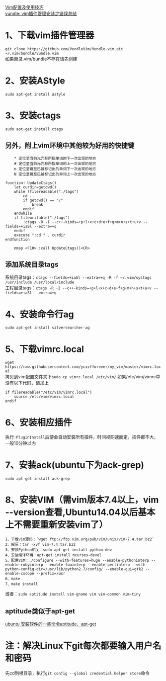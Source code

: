 [Vim配置及使用技巧](https://www.cnblogs.com/vachester/p/5659648.html)<br>
[vundle: vim插件管理安装之错误总结](https://blog.csdn.net/u013475704/article/details/52295157)<br>
# 1、下载vim插件管理器
`git clone https://github.com/VundleVim/Vundle.vim.git ~/.vim/bundle/Vundle.vim`<br>
如果目录.vim/bundle不存在请先创建
# 2、安装AStyle
`sudo apt-get install astyle`
# 3、安装ctags
`sudo apt-get install ctags`
## 另外，附上vim环境中其他较为好用的快捷键<br>
        * 定位至当前光光标所指单词的下一次出现的地方
        # 定位至当前光光标所指单词的上一次出现的地方
        n 定位至跳至已被标记出的单词下一次出现的地方
        N 定位至跳至已被标记出的单词上一次出现的地方
```vim
function! UpdateCtags()
    let curdir=getcwd()
    while !filereadable("./tags")
        cd ..
        if getcwd() == "/"
            break
        endif
    endwhile
    if filewritable("./tags")
        !ctags -R -I --c++-kinds=+p+l+x+c+d+e+f+g+m+n+s+t+u+v --fields=+iaSl --extra=+q
    endif
    execute ":cd " . curdir
endfunction
    
    nmap <F10> :call UpdateCtags()<CR>
```
## 添加系统目录tags
系统目录tags：`ctags --fields=+iaSl --extra=+q -R -f ~/.vim/systags /usr/include /usr/local/include`<br>
工程目录tags：`ctags -R -I --c++-kinds=+p+l+x+c+d+e+f+g+m+n+s+t+u+v --fields=+iaSl --extra=+q`<br>
# 4、安装命令行ag
`sudo apt-get install silversearcher-ag`
# 5、下载vimrc.local
`wget https://raw.githubusercontent.com/ycxzfforever/my_vim/master/vimrc.local`<br>
拷贝到vim配置文件夹下`sudo cp vimrc.local /etc/vim/`
如果/etc/vim/vimrc中没有以下代码，请加上
```vim
if filereadable("/etc/vim/vimrc.local")
    source /etc/vim/vimrc.local
endif
```
# 6、安装相应插件
执行`:PluginInstall`后便会自动安装所有插件，时间视网速而定，插件都不大，一般10分钟以内
# 7、安装ack(ubuntu下为ack-grep)
    sudo apt-get install ack-grep
# 8、安装VIM（需vim版本7.4以上，vim --version查看,Ubuntu14.04以后基本上不需要重新安装vim了）
    1、下载vim源码：`wget ftp://ftp.vim.org/pub/vim/unix/vim-7.4.tar.bz2`
    2、解压：tar -xvf vim-7.4.tar.bz2 
    3、安装Python相关：sudo apt-get install python-dev
    4、安装编译环境：apt-get install ncurses-devel 
    5、配置VIM：./configure --with-features=huge --enable-pythoninterp --enable-rubyinterp --enable-luainterp --enable-perlinterp --with-python-config-dir=/usr/lib/python2.7/config/ --enable-gui=gtk2 --enable-cscope --prefix=/usr
    6、make
    7、make install
或者：`sudo aptitude install vim-gnome vim vim-common vim-tiny`
## aptitude类似于apt-get
[ubuntu 安装软件的一些命令aptitude，apt-get](https://blog.csdn.net/u013378306/article/details/70146194)<br>
# 注：解决Linux下git每次都要输入用户名和密码
先cd到根目录，执行`git config --global credential.helper store`命令
